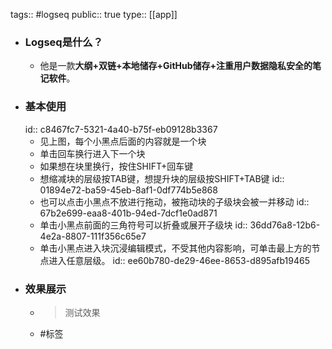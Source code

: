 tags:: #logseq
public:: true
type:: [[app]]

- ### **Logseq是什么？**
	- 他是一款**大纲+双链+本地储存+GitHub储存+注重用户数据隐私安全的笔记软件**。
- ### 基本使用
  id:: c8467fc7-5321-4a40-b75f-eb09128b3367
	- 见上图，每个小黑点后面的内容就是一个块
	- 单击回车换行进入下一个块
	- 如果想在块里换行，按住SHIFT+回车键
	- 想缩减块的层级按TAB键，想提升块的层级按SHIFT+TAB键
	  id:: 01894e72-ba59-45eb-8af1-0df774b5e868
	- 也可以点击小黑点不放进行拖动，被拖动块的子级块会被一并移动
	  id:: 67b2e699-eaa8-401b-94ed-7dcf1e0ad871
	- 单击小黑点前面的三角符号可以折叠或展开子级块
	  id:: 36dd76a8-12b6-4e2a-8807-111f356c65e7
	- 单击小黑点进入块沉浸编辑模式，不受其他内容影响，可单击最上方的节点进入任意层级。
	  id:: ee60b780-de29-46ee-8653-d895afb19465
- ### 效果展示
	- > 测试效果
	- #标签